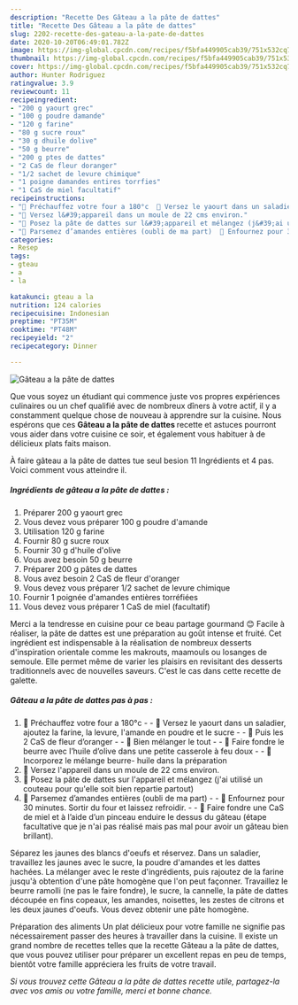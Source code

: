 ```yaml
---
description: "Recette Des Gâteau a la pâte de dattes"
title: "Recette Des Gâteau a la pâte de dattes"
slug: 2202-recette-des-gateau-a-la-pate-de-dattes
date: 2020-10-20T06:49:01.782Z
image: https://img-global.cpcdn.com/recipes/f5bfa449905cab39/751x532cq70/gateau-a-la-pate-de-dattes-photo-principale-de-la-recette.jpg
thumbnail: https://img-global.cpcdn.com/recipes/f5bfa449905cab39/751x532cq70/gateau-a-la-pate-de-dattes-photo-principale-de-la-recette.jpg
cover: https://img-global.cpcdn.com/recipes/f5bfa449905cab39/751x532cq70/gateau-a-la-pate-de-dattes-photo-principale-de-la-recette.jpg
author: Hunter Rodriguez
ratingvalue: 3.9
reviewcount: 11
recipeingredient:
- "200 g yaourt grec"
- "100 g poudre damande"
- "120 g farine"
- "80 g sucre roux"
- "30 g dhuile dolive"
- "50 g beurre"
- "200 g ptes de dattes"
- "2 CaS de fleur doranger"
- "1/2 sachet de levure chimique"
- "1 poigne damandes entires torrfies"
- "1 CaS de miel facultatif"
recipeinstructions:
- "🕌 Préchauffez votre four a 180°c  🕌 Versez le yaourt dans un saladier, ajoutez la farine, la levure, l&#39;amande en poudre et le sucre  🕌 Puis les 2 CaS de fleur d’oranger  🕌 Bien mélanger le tout  🕌 Faire fondre le beurre avec l’huile d’olive dans une petite casserole à feu doux  🕌Incorporez le mélange beurre- huile dans la préparation"
- "🕌 Versez l&#39;appareil dans un moule de 22 cms environ."
- "🕌 Posez la pâte de dattes sur l&#39;appareil et mélangez (j&#39;ai utilisé un couteau pour qu&#39;elle soit bien repartie partout)"
- "🕌 Parsemez d’amandes entières (oubli de ma part)  🕌 Enfournez pour 30 minutes. Sortir du four et laissez refroidir.  🕌 Faire fondre une CaS de miel et à l’aide d’un pinceau enduire le dessus du gâteau (étape facultative que je n&#39;ai pas réalisé mais pas mal pour avoir un gâteau bien brillant)."
categories:
- Resep
tags:
- gteau
- a
- la

katakunci: gteau a la 
nutrition: 124 calories
recipecuisine: Indonesian
preptime: "PT35M"
cooktime: "PT48M"
recipeyield: "2"
recipecategory: Dinner

---
```



![Gâteau a la pâte de dattes](https://img-global.cpcdn.com/recipes/f5bfa449905cab39/751x532cq70/gateau-a-la-pate-de-dattes-photo-principale-de-la-recette.jpg)

Que vous soyez un étudiant qui commence juste vos propres expériences culinaires ou un chef qualifié avec de nombreux dîners à votre actif, il y a constamment quelque chose de nouveau à apprendre sur la cuisine. Nous espérons que ces <strong> Gâteau a la pâte de dattes </strong> recette et astuces pourront vous aider dans votre cuisine ce soir, et également vous habituer à de délicieux plats faits maison.

<!--inarticleads1-->

À faire gâteau a la pâte de dattes tue seul besion 11 Ingrédients et 4 pas. Voici comment vous atteindre il.

##### Ingrédients de gâteau a la pâte de dattes :

1. Préparer 200 g yaourt grec
1. Vous devez vous préparer 100 g poudre d&#39;amande
1. Utilisation 120 g farine
1. Fournir 80 g sucre roux
1. Fournir 30 g d&#39;huile d&#39;olive
1. Vous avez besoin 50 g beurre
1. Préparer 200 g pâtes de dattes
1. Vous avez besoin 2 CaS de fleur d&#39;oranger
1. Vous devez vous préparer 1/2 sachet de levure chimique
1. Fournir 1 poignée d&#39;amandes entières torréfiées
1. Vous devez vous préparer 1 CaS de miel (facultatif)


Merci a la tendresse en cuisine pour ce beau partage gourmand 😊 Facile à réaliser, la pâte de dattes est une préparation au goût intense et fruité. Cet ingrédient est indispensable à la réalisation de nombreux desserts d&#39;inspiration orientale comme les makrouts, maamouls ou losanges de semoule. Elle permet même de varier les plaisirs en revisitant des desserts traditionnels avec de nouvelles saveurs. C&#39;est le cas dans cette recette de galette. 

<!--inarticleads2-->

##### Gâteau a la pâte de dattes pas à pas :

1. 🕌 Préchauffez votre four a 180°c -  - 🕌 Versez le yaourt dans un saladier, ajoutez la farine, la levure, l&#39;amande en poudre et le sucre -  - 🕌 Puis les 2 CaS de fleur d’oranger -  - 🕌 Bien mélanger le tout -  - 🕌 Faire fondre le beurre avec l’huile d’olive dans une petite casserole à feu doux -  - 🕌Incorporez le mélange beurre- huile dans la préparation
1. 🕌 Versez l&#39;appareil dans un moule de 22 cms environ.
1. 🕌 Posez la pâte de dattes sur l&#39;appareil et mélangez (j&#39;ai utilisé un couteau pour qu&#39;elle soit bien repartie partout)
1. 🕌 Parsemez d’amandes entières (oubli de ma part) -  - 🕌 Enfournez pour 30 minutes. Sortir du four et laissez refroidir. -  - 🕌 Faire fondre une CaS de miel et à l’aide d’un pinceau enduire le dessus du gâteau (étape facultative que je n&#39;ai pas réalisé mais pas mal pour avoir un gâteau bien brillant).


Séparez les jaunes des blancs d&#39;oeufs et réservez. Dans un saladier, travaillez les jaunes avec le sucre, la poudre d&#39;amandes et les dattes hachées. La mélanger avec le reste d&#39;ingrédients, puis rajoutez de la farine jusqu&#39;à obtention d&#39;une pâte homogène que l&#39;on peut façonner. Travaillez le beurre ramolli (ne pas le faire fondre), le sucre, la cannelle, la pâte de dattes découpée en fins copeaux, les amandes, noisettes, les zestes de citrons et les deux jaunes d&#39;oeufs. Vous devez obtenir une pâte homogène. 

<!--inarticleads1-->

<p>
Préparation des aliments Un plat délicieux pour votre famille ne signifie pas nécessairement passer des heures à travailler dans la cuisine. Il existe un grand nombre de recettes telles que la recette Gâteau a la pâte de dattes, que vous pouvez utiliser pour préparer un excellent repas en peu de temps, bientôt votre famille appréciera les fruits de votre travail.
</p>

<p>
<i>Si vous trouvez cette Gâteau a la pâte de dattes recette utile, partagez-la avec vos amis ou votre famille, merci et bonne chance.</i>
</p>
